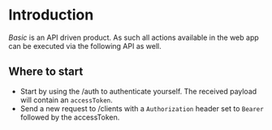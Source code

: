 ﻿# Introduction

*Basic* is an API driven product.
As such all actions available in the web app can be executed via the following API as well.

## Where to start

- Start by using the /auth to authenticate yourself.
  The received payload will contain an `accessToken`.
- Send a new request to /clients with a `Authorization` header set to `Bearer ` followed by the accessToken.
